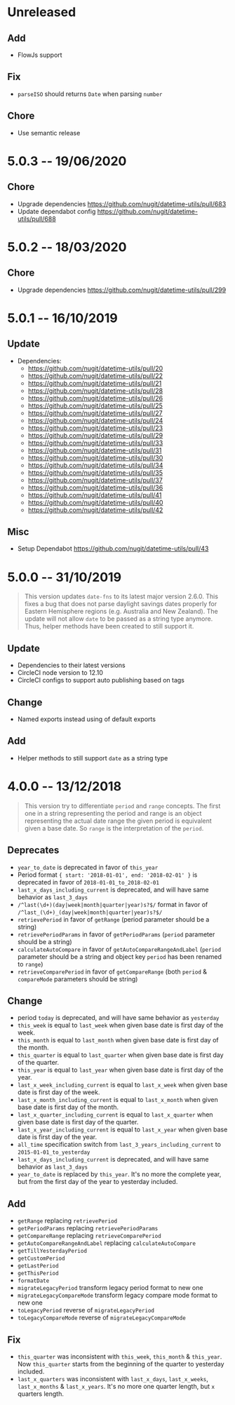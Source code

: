 # Unreleased

## Add

- FlowJs support

## Fix

- `parseISO` should returns `Date` when parsing `number`

## Chore

- Use semantic release

# 5.0.3 -- 19/06/2020

## Chore

- Upgrade dependencies https://github.com/nugit/datetime-utils/pull/683
- Update dependabot config https://github.com/nugit/datetime-utils/pull/688

# 5.0.2 -- 18/03/2020

## Chore

- Upgrade dependencies https://github.com/nugit/datetime-utils/pull/299

# 5.0.1 -- 16/10/2019

## Update

- Dependencies:
  - https://github.com/nugit/datetime-utils/pull/20
  - https://github.com/nugit/datetime-utils/pull/22
  - https://github.com/nugit/datetime-utils/pull/21
  - https://github.com/nugit/datetime-utils/pull/28
  - https://github.com/nugit/datetime-utils/pull/26
  - https://github.com/nugit/datetime-utils/pull/25
  - https://github.com/nugit/datetime-utils/pull/27
  - https://github.com/nugit/datetime-utils/pull/24
  - https://github.com/nugit/datetime-utils/pull/23
  - https://github.com/nugit/datetime-utils/pull/29
  - https://github.com/nugit/datetime-utils/pull/33
  - https://github.com/nugit/datetime-utils/pull/31
  - https://github.com/nugit/datetime-utils/pull/30
  - https://github.com/nugit/datetime-utils/pull/34
  - https://github.com/nugit/datetime-utils/pull/35
  - https://github.com/nugit/datetime-utils/pull/37
  - https://github.com/nugit/datetime-utils/pull/36
  - https://github.com/nugit/datetime-utils/pull/41
  - https://github.com/nugit/datetime-utils/pull/40
  - https://github.com/nugit/datetime-utils/pull/42

## Misc

- Setup Dependabot https://github.com/nugit/datetime-utils/pull/43

# 5.0.0 -- 31/10/2019

> This version updates `date-fns` to its latest major version 2.6.0. This fixes a bug that does not parse daylight savings dates properly for Eastern Hemisphere regions (e.g. Australia and New Zealand). The update will not allow `date` to be passed as a string type anymore. Thus, helper methods have been created to still support it.

## Update

- Dependencies to their latest versions
- CircleCI node version to 12.10
- CircleCI configs to support auto publishing based on tags

## Change

- Named exports instead using of default exports

## Add

- Helper methods to still support `date` as a string type

# 4.0.0 -- 13/12/2018

> This version try to differentiate `period` and `range` concepts. The first one in a string representing the period and range is an object representing the actual date range the given period is equivalent given a base date. So `range` is the interpretation of the `period`.

## Deprecates

- `year_to_date` is deprecated in favor of `this_year`
- Period format `{ start: '2018-01-01', end: '2018-02-01' }` is deprecated in favor of `2018-01-01_to_2018-02-01`
- `last_x_days_including_current` is deprecated, and will have same behavior as `last_3_days`
- `/^last(\d+)(day|week|month|quarter|year)s?$/` format in favor of `/^last_(\d+)_(day|week|month|quarter|year)s?$/`
- `retrievePeriod` in favor of `getRange` (period parameter should be a string)
- `retrievePeriodParams` in favor of `getPeriodParams` (`period` parameter should be a string)
- `calculateAutoCompare` in favor of `getAutoCompareRangeAndLabel` (`period` parameter should be a string and object key `period` has been renamed to `range`)
- `retrieveComparePeriod` in favor of `getCompareRange` (both `period` & `compareMode` parameters should be string)

## Change

- period `today` is deprecated, and will have same behavior as `yesterday`
- `this_week` is equal to `last_week` when given base date is first day of the week.
- `this_month` is equal to `last_month` when given base date is first day of the month.
- `this_quarter` is equal to `last_quarter` when given base date is first day of the quarter.
- `this_year` is equal to `last_year` when given base date is first day of the year.
- `last_x_week_including_current` is equal to `last_x_week` when given base date is first day of the week.
- `last_x_month_including_current` is equal to `last_x_month` when given base date is first day of the month.
- `last_x_quarter_including_current` is equal to `last_x_quarter` when given base date is first day of the quarter.
- `last_x_year_including_current` is equal to `last_x_year` when given base date is first day of the year.
- `all_time` specification switch from `last_3_years_including_current` to `2015-01-01_to_yesterday`
- `last_x_days_including_current` is deprecated, and will have same behavior as `last_3_days`
- `year_to_date` is replaced by `this_year`. It's no more the complete year, but from the first day of the year to yesterday included.

## Add

- `getRange` replacing `retrievePeriod`
- `getPeriodParams` replacing `retrievePeriodParams`
- `getCompareRange` replacing `retrieveComparePeriod`
- `getAutoCompareRangeAndLabel` replacing `calculateAutoCompare`
- `getTillYesterdayPeriod`
- `getCustomPeriod`
- `getLastPeriod`
- `getThisPeriod`
- `formatDate`
- `migrateLegacyPeriod` transform legacy period format to new one
- `migrateLegacyCompareMode` transform legacy compare mode format to new one
- `toLegacyPeriod` reverse of `migrateLegacyPeriod`
- `toLegacyCompareMode` reverse of `migrateLegacyCompareMode`

## Fix

- `this_quarter` was inconsistent with `this_week`, `this_month` & `this_year`. Now `this_quarter` starts from the beginning of the quarter to yesterday included.
- `last_x_quarters` was inconsistent with `last_x_days`, `last_x_weeks`, `last_x_months` & `last_x_years`. It's no more one quarter length, but `x` quarters length.
